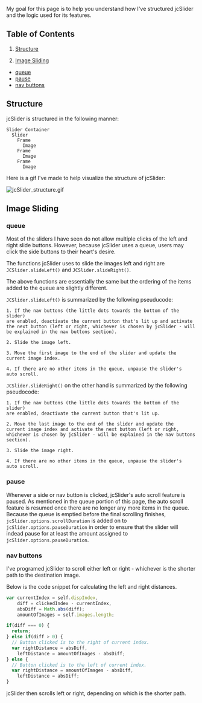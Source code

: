 My goal for this page is to help you understand how I've structured jcSlider and the logic used for its features.

## Table of Contents

1. [Structure](#structure)

2. [Image Sliding](#image-sliding)
  - [queue](#queue)
  - [pause](#pause)
  - [nav buttons](#nav-buttons)

## Structure

jcSlider is structured in the following manner:

```
Slider Container
  Slider
    Frame
      Image
    Frame
      Image
    Frame
      Image
```

Here is a gif I've made to help visualize the structure of jcSlider:

![jcSlider_structure.gif](https://raw.githubusercontent.com/jaredchua32/jcSlider/master/wiki/images/jcSlider_structure.gif)

## Image Sliding

### queue

Most of the sliders I have seen do not allow multiple clicks of the left and right slide buttons. However, because jcSlider uses a queue, users may click the side buttons to their heart's desire.

The functions jcSlider uses to slide the images left and right are `JCSlider.slideLeft()` and `JCSlider.slideRight()`.

The above functions are essentially the same but the ordering of the items added to the queue are slightly different.

`JCSlider.slideLeft()` is summarized by the following pseuducode:

```
1. If the nav buttons (the little dots towards the bottom of the slider)
are enabled, deactivate the current button that's lit up and activate
the next button (left or right, whichever is chosen by jcSlider - will
be explained in the nav buttons section).

2. Slide the image left.

3. Move the first image to the end of the slider and update the
current image index.

4. If there are no other items in the queue, unpause the slider's
auto scroll.
```

`JCSlider.slideRight()` on the other hand is summarized by the following pseudocode:

```
1. If the nav buttons (the little dots towards the bottom of the slider)
are enabled, deactivate the current button that's lit up.

2. Move the last image to the end of the slider and update the
current image index and activate the next button (left or right,
whichever is chosen by jcSlider - will be explained in the nav buttons
section).

3. Slide the image right.

4. If there are no other items in the queue, unpause the slider's
auto scroll.
```

### pause

Whenever a side or nav button is clicked, jcSlider's auto scroll feature is paused. As mentioned in the queue portion of this page, the auto scroll feature is resumed once there are no longer any more items in the queue. Because the queue is emptied before the final scrolling finishes, `jcSlider.options.scrollDuration` is added on to `jcSlider.options.pauseDuration` in order to ensure that the slider will indead pause for at least the amount assigned to `jcSlider.options.pauseDuration`.

### nav buttons

I've programed jcSlider to scroll either left or right - whichever is the shorter path to the destination image.

Below is the code snippet for calculating the left and right distances.

```javascript
var currentIndex = self.dispIndex,
    diff = clickedIndex - currentIndex,
    absDiff = Math.abs(diff);
    amountOfImages = self.images.length;

if(diff === 0) { 
  return; 
} else if(diff > 0) {
  // Button clicked is to the right of current index.       
  var rightDistance = absDiff,
    leftDistance = amountOfImages - absDiff;
} else {
  // Button clicked is to the left of current index.
  var rightDistance = amountOfImages - absDiff,
    leftDistance = absDiff;
}
```

jcSlider then scrolls left or right, depending on which is the shorter path.